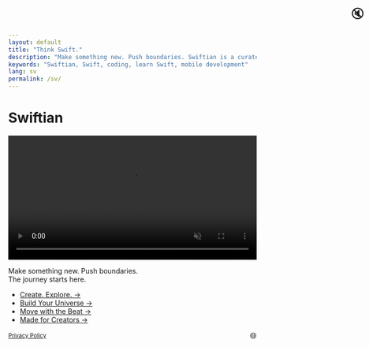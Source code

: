 ```yaml
---
layout: default
title: "Think Swift."
description: "Make something new. Push boundaries. Swiftian is a curated, interactive platform for learning Swift creatively."
keywords: "Swiftian, Swift, coding, learn Swift, mobile development"
lang: sv
permalink: /sv/
---
```


# Swiftian

<p align="center">
  <video id="logoVideo" autoplay loop muted playsinline preload="metadata" style="width: 100%; max-width: 640px; height: auto; cursor: pointer;">
    <source src="/assets/videos/logo.mp4" type="video/mp4">
    Your browser does not support the video tag.
  </video>
  <span id="soundIcon" style="position: absolute; top: 10px; right: 10px; font-size: 24px; cursor: pointer;">🔇</span>
</p>

Make something new. Push boundaries.  
The journey starts here.

- [Create. Explore. →](/coding/)
- [Build Your Universe →](/universe/)
- [Move with the Beat →](/groove/)
- [Made for Creators →](/creators/)


<footer>
 <div style="display: flex; justify-content: space-between; align-items: center; flex-wrap: wrap;">
    <small><a href="/privacy/">Privacy Policy</a></small>
    <span id="languageToggle" style="cursor: pointer; font-size: 1.2em;">🌐</span>
  </div>
  <div id="languageList" style="display: none; margin-top: 20px; font-size: 0.9em;">
    <ul style="list-style: none; padding: 0; display: grid; grid-template-columns: repeat(auto-fill, minmax(180px, 1fr)); gap: 4px;">
      <li><a href="/">🇺🇸 en - Hello</a></li>
<li><a href="/ar/">🇸🇦 ar - مرحبا</a></li>
<li><a href="/ca/">🇪🇸 ca - Hola</a></li>
<li><a href="/cs/">🇨🇿 cs - Ahoj</a></li>
<li><a href="/da/">🇩🇰 da - Hej</a></li>
<li><a href="/de/">🇩🇪 de - Hallo</a></li>
<li><a href="/el/">🇬🇷 el - Γεια</a></li>
<li><a href="/es/">🇪🇸 es - Hola</a></li>
<li><a href="/fi/">🇫🇮 fi - Hei</a></li>
<li><a href="/fr/">🇫🇷 fr - Bonjour</a></li>
<li><a href="/he/">🇮🇱 he - שלום</a></li>
<li><a href="/hi/">🇮🇳 hi - नमस्ते</a></li>
<li><a href="/hr/">🇭🇷 hr - Bok</a></li>
<li><a href="/hu/">🇭🇺 hu - Helló</a></li>
<li><a href="/id/">🇮🇩 id - Halo</a></li>
<li><a href="/it/">🇮🇹 it - Ciao</a></li>
<li><a href="/ja/">🇯🇵 ja - こんにちは</a></li>
<li><a href="/ko/">🇰🇷 ko - 안녕하세요</a></li>
<li><a href="/ms/">🇲🇾 ms - Hai</a></li>
<li><a href="/nl/">🇳🇱 nl - Hallo</a></li>
<li><a href="/no/">🇳🇴 no - Hei</a></li>
<li><a href="/pl/">🇵🇱 pl - Cześć</a></li>
<li><a href="/pt/">🇵🇹 pt - Olá</a></li>
<li><a href="/ro/">🇷🇴 ro - Salut</a></li>
<li><a href="/ru/">🇷🇺 ru - Привет</a></li>
<li><a href="/sk/">🇸🇰 sk - Ahoj</a></li>
<li><a href="/sv/">🇸🇪 sv - Hej</a></li>
<li><a href="/th/">🇹🇭 th - สวัสดี</a></li>
<li><a href="/tr/">🇹🇷 tr - Merhaba</a></li>
<li><a href="/uk/">🇺🇦 uk - Привіт</a></li>
<li><a href="/vi/">🇻🇳 vi - Xin chào</a></li>
<li><a href="/zh-hans/">🇨🇳 zh-hans - 你好</a></li>
<li><a href="/zh-hant/">🇹🇼 zh-hant - 你好</a></li>
    </ul>
  </div>
</footer>

<script>
  document.getElementById('languageToggle').addEventListener('click', function () {
    const list = document.getElementById('languageList');
    list.style.display = list.style.display === 'none' ? 'block' : 'none';
  });
</script>